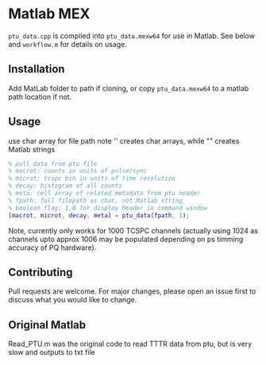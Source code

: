 # Matlab MEX

`ptu_data.cpp` is compiled into `ptu_data.mexw64` for use in Matlab.  See below and `workflow.m` for details on usage.

## Installation

Add MatLab folder to path if cloning, or copy `ptu_data.mexw64` to a matlab path location if not.  

## Usage

use char array for file path
note '' creates char arrays, while "" creates Matlab strings

```matlab
% pull data from ptu file
% macrot: counts in units of pulse/sync
% microt: tcspc bin in units of time resolution
% decay: histogram of all counts
% meta: cell array of related metadata from ptu header
% fpath: full filepath as char, not Matlab string
% boolean flag: 1,0 for display header in command window
[macrot, microt, decay, meta] = ptu_data(fpath, 1);
```

Note, currently only works for 1000 TCSPC channels (actually using 1024 as channels upto approx 1006 may be populated depending on ps timming accuracy of PQ hardware).

## Contributing
Pull requests are welcome. For major changes, please open an issue first to discuss what you would like to change.

## Original Matlab
Read_PTU.m was the original code to read TTTR data from ptu, but is very slow and outputs to txt file